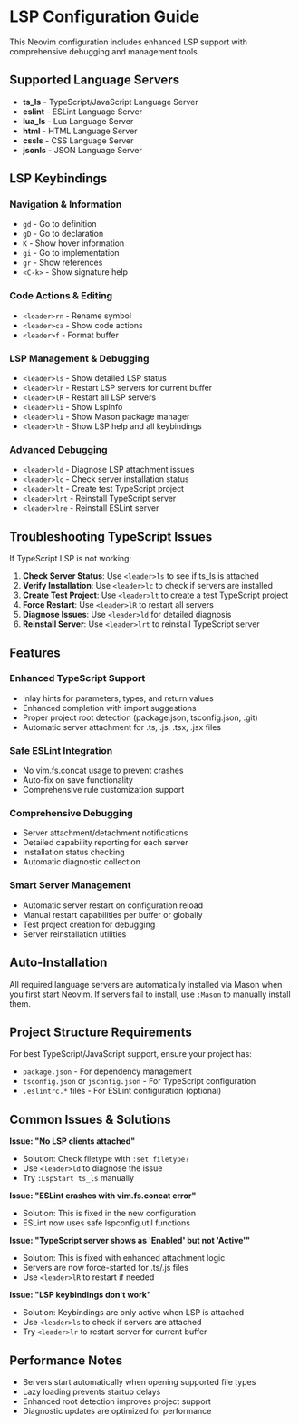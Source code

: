 # LSP Configuration Guide

This Neovim configuration includes enhanced LSP support with comprehensive debugging and management tools.

## Supported Language Servers

- **ts_ls** - TypeScript/JavaScript Language Server
- **eslint** - ESLint Language Server  
- **lua_ls** - Lua Language Server
- **html** - HTML Language Server
- **cssls** - CSS Language Server
- **jsonls** - JSON Language Server

## LSP Keybindings

### Navigation & Information
- `gd` - Go to definition
- `gD` - Go to declaration  
- `K` - Show hover information
- `gi` - Go to implementation
- `gr` - Show references
- `<C-k>` - Show signature help

### Code Actions & Editing
- `<leader>rn` - Rename symbol
- `<leader>ca` - Show code actions
- `<leader>f` - Format buffer

### LSP Management & Debugging
- `<leader>ls` - Show detailed LSP status
- `<leader>lr` - Restart LSP servers for current buffer
- `<leader>lR` - Restart all LSP servers
- `<leader>li` - Show LspInfo
- `<leader>lI` - Show Mason package manager
- `<leader>lh` - Show LSP help and all keybindings

### Advanced Debugging
- `<leader>ld` - Diagnose LSP attachment issues
- `<leader>lc` - Check server installation status
- `<leader>lt` - Create test TypeScript project
- `<leader>lrt` - Reinstall TypeScript server
- `<leader>lre` - Reinstall ESLint server

## Troubleshooting TypeScript Issues

If TypeScript LSP is not working:

1. **Check Server Status**: Use `<leader>ls` to see if ts_ls is attached
2. **Verify Installation**: Use `<leader>lc` to check if servers are installed
3. **Create Test Project**: Use `<leader>lt` to create a test TypeScript project
4. **Force Restart**: Use `<leader>lR` to restart all servers
5. **Diagnose Issues**: Use `<leader>ld` for detailed diagnosis
6. **Reinstall Server**: Use `<leader>lrt` to reinstall TypeScript server

## Features

### Enhanced TypeScript Support
- Inlay hints for parameters, types, and return values
- Enhanced completion with import suggestions
- Proper project root detection (package.json, tsconfig.json, .git)
- Automatic server attachment for .ts, .js, .tsx, .jsx files

### Safe ESLint Integration  
- No vim.fs.concat usage to prevent crashes
- Auto-fix on save functionality
- Comprehensive rule customization support

### Comprehensive Debugging
- Server attachment/detachment notifications
- Detailed capability reporting for each server
- Installation status checking
- Automatic diagnostic collection

### Smart Server Management
- Automatic server restart on configuration reload
- Manual restart capabilities per buffer or globally
- Test project creation for debugging
- Server reinstallation utilities

## Auto-Installation

All required language servers are automatically installed via Mason when you first start Neovim. If servers fail to install, use `:Mason` to manually install them.

## Project Structure Requirements

For best TypeScript/JavaScript support, ensure your project has:
- `package.json` - For dependency management
- `tsconfig.json` or `jsconfig.json` - For TypeScript configuration
- `.eslintrc.*` files - For ESLint configuration (optional)

## Common Issues & Solutions

**Issue: "No LSP clients attached"**
- Solution: Check filetype with `:set filetype?`
- Use `<leader>ld` to diagnose the issue
- Try `:LspStart ts_ls` manually

**Issue: "ESLint crashes with vim.fs.concat error"** 
- Solution: This is fixed in the new configuration
- ESLint now uses safe lspconfig.util functions

**Issue: "TypeScript server shows as 'Enabled' but not 'Active'"**
- Solution: This is fixed with enhanced attachment logic
- Servers are now force-started for .ts/.js files
- Use `<leader>lR` to restart if needed

**Issue: "LSP keybindings don't work"**
- Solution: Keybindings are only active when LSP is attached
- Use `<leader>ls` to check if servers are attached
- Try `<leader>lr` to restart server for current buffer

## Performance Notes

- Servers start automatically when opening supported file types
- Lazy loading prevents startup delays
- Enhanced root detection improves project support
- Diagnostic updates are optimized for performance